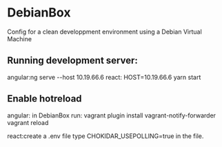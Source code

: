 # DebianBox
Config for a clean developpment environment using a Debian Virtual Machine

## Running development server:

angular:ng serve --host 10.19.66.6 
react: HOST=10.19.66.6 yarn start

## Enable hotreload

angular: in DebianBox run:
vagrant plugin install vagrant-notify-forwarder
 vagrant reload

react:create a .env file
type CHOKIDAR_USEPOLLING=true in the file.
